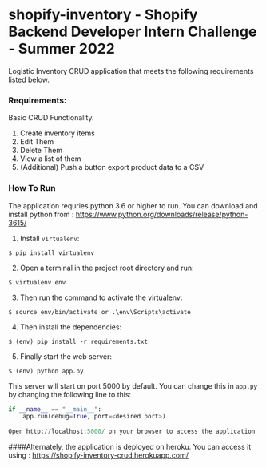 # shopify-inventory - Shopify Backend Developer Intern Challenge - Summer 2022

Logistic Inventory CRUD application that meets the following requirements listed below.

### Requirements:
Basic CRUD Functionality.
1. Create inventory items
2. Edit Them
3. Delete Them
4. View a list of them
5. (Additional) Push a button export product data to a CSV



### How To Run

The application requries python 3.6 or higher to run. You can download and install python from : https://www.python.org/downloads/release/python-3615/

1. Install `virtualenv`:
```
$ pip install virtualenv
```

2. Open a terminal in the project root directory and run:
```
$ virtualenv env
```

3. Then run the command to activate the virtualenv:
```
$ source env/bin/activate or .\env\Scripts\activate
```

4. Then install the dependencies:
```
$ (env) pip install -r requirements.txt
```

5. Finally start the web server:
```
$ (env) python app.py
```

This server will start on port 5000 by default. You can change this in `app.py` by changing the following line to this:

```python
if __name__ == "__main__":
    app.run(debug=True, port=<desired port>)
    
Open http://localhost:5000/ on your browser to access the application
```

####Alternately, the application is deployed on heroku. You can access it using : https://shopify-inventory-crud.herokuapp.com/
